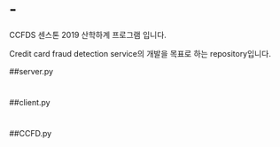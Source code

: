 # -
CCFDS
센스톤 2019 산학하계 프로그램 입니다.

Credit card fraud detection service의 개발을 목표로 하는 repository입니다.

##server.py
#
#
#
#
#
#
#
#
#
##client.py
#
#
#
#
#
#
##CCFD.py
#
#
#
#
#
#
#
##

